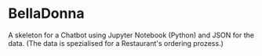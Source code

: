 # BellaDonna

A skeleton for a Chatbot using Jupyter Notebook (Python) and JSON for the data.
(The data is spezialised for a Restaurant's ordering prozess.)
